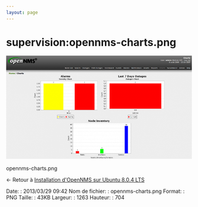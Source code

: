 ```yaml
---
layout: page
---
```


supervision:opennms-charts.png
==============================

[![opennms-charts.png](../../assets/media/supervision/opennms-charts.png@cache=&w=900&h=501 "opennms-charts.png")](../../assets/media/supervision/opennms-charts.png@cache= "Afficher le fichier original")

opennms-charts.png

← Retour à [Installation d'OpenNMS sur Ubuntu 8.0.4
LTS](../../opennms/install-on-ubuntu.html "opennms:install-on-ubuntu")

Date:
:   2013/03/29 09:42
Nom de fichier:
:   opennms-charts.png
Format:
:   PNG
Taille:
:   43KB
Largeur:
:   1263
Hauteur:
:   704

